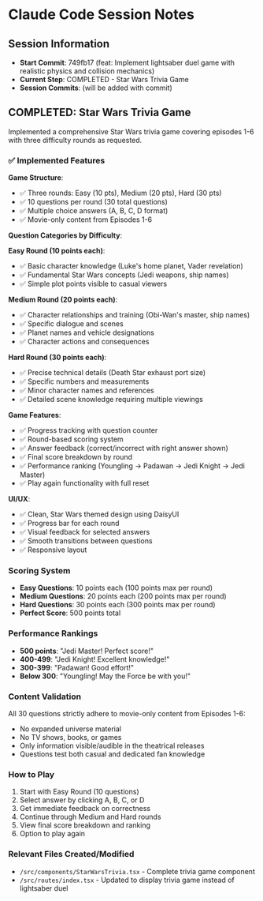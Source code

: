 # Claude Code Session Notes

## Session Information
- **Start Commit**: 749fb17 (feat: Implement lightsaber duel game with realistic physics and collision mechanics)
- **Current Step**: COMPLETED - Star Wars Trivia Game
- **Session Commits**: (will be added with commit)

## COMPLETED: Star Wars Trivia Game

Implemented a comprehensive Star Wars trivia game covering episodes 1-6 with three difficulty rounds as requested.

### ✅ Implemented Features

**Game Structure**:
- ✅ Three rounds: Easy (10 pts), Medium (20 pts), Hard (30 pts)
- ✅ 10 questions per round (30 total questions)
- ✅ Multiple choice answers (A, B, C, D format)
- ✅ Movie-only content from Episodes 1-6

**Question Categories by Difficulty**:

**Easy Round (10 points each)**:
- ✅ Basic character knowledge (Luke's home planet, Vader revelation)
- ✅ Fundamental Star Wars concepts (Jedi weapons, ship names)
- ✅ Simple plot points visible to casual viewers

**Medium Round (20 points each)**:
- ✅ Character relationships and training (Obi-Wan's master, ship names)
- ✅ Specific dialogue and scenes
- ✅ Planet names and vehicle designations
- ✅ Character actions and consequences

**Hard Round (30 points each)**:
- ✅ Precise technical details (Death Star exhaust port size)
- ✅ Specific numbers and measurements
- ✅ Minor character names and references
- ✅ Detailed scene knowledge requiring multiple viewings

**Game Features**:
- ✅ Progress tracking with question counter
- ✅ Round-based scoring system
- ✅ Answer feedback (correct/incorrect with right answer shown)
- ✅ Final score breakdown by round
- ✅ Performance ranking (Youngling → Padawan → Jedi Knight → Jedi Master)
- ✅ Play again functionality with full reset

**UI/UX**:
- ✅ Clean, Star Wars themed design using DaisyUI
- ✅ Progress bar for each round
- ✅ Visual feedback for selected answers
- ✅ Smooth transitions between questions
- ✅ Responsive layout

### Scoring System
- **Easy Questions**: 10 points each (100 points max per round)
- **Medium Questions**: 20 points each (200 points max per round)  
- **Hard Questions**: 30 points each (300 points max per round)
- **Perfect Score**: 500 points total

### Performance Rankings
- **500 points**: "Jedi Master! Perfect score!"
- **400-499**: "Jedi Knight! Excellent knowledge!"
- **300-399**: "Padawan! Good effort!"
- **Below 300**: "Youngling! May the Force be with you!"

### Content Validation
All 30 questions strictly adhere to movie-only content from Episodes 1-6:
- No expanded universe material
- No TV shows, books, or games
- Only information visible/audible in the theatrical releases
- Questions test both casual and dedicated fan knowledge

### How to Play
1. Start with Easy Round (10 questions)
2. Select answer by clicking A, B, C, or D
3. Get immediate feedback on correctness
4. Continue through Medium and Hard rounds
5. View final score breakdown and ranking
6. Option to play again

### Relevant Files Created/Modified
- `/src/components/StarWarsTrivia.tsx` - Complete trivia game component
- `/src/routes/index.tsx` - Updated to display trivia game instead of lightsaber duel
